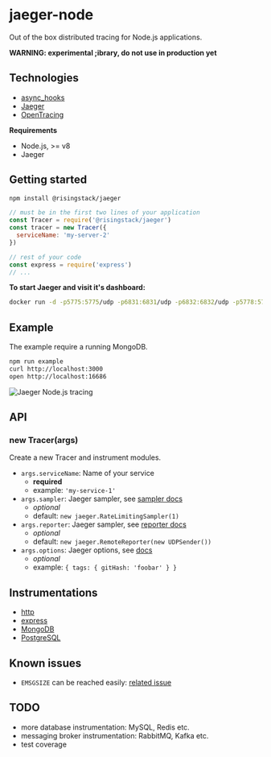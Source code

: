 # jaeger-node

Out of the box distributed tracing for Node.js applications.

**WARNING: experimental ;ibrary, do not use in production yet**

## Technologies

- [async_hooks](https://github.com/nodejs/node/blob/master/doc/api/async_hooks.md)
- [Jaeger](https://uber.github.io/jaeger/)
- [OpenTracing](http://opentracing.io/)

**Requirements**

- Node.js, >= v8
- Jaeger

## Getting started

```sh
npm install @risingstack/jaeger
```

```js
// must be in the first two lines of your application
const Tracer = require('@risingstack/jaeger')
const tracer = new Tracer({
  serviceName: 'my-server-2'
})

// rest of your code
const express = require('express')
// ...
```

**To start Jaeger and visit it's dashboard:**

```sh
docker run -d -p5775:5775/udp -p6831:6831/udp -p6832:6832/udp -p5778:5778 -p16686:16686 -p14268:14268 jaegertracing/all-in-one:latest && open http://localhost:16686
```

## Example

The example require a running MongoDB.  

```sh
npm run example
curl http://localhost:3000
open http://localhost:16686
```

![Jaeger Node.js tracing](https://user-images.githubusercontent.com/1764512/26843812-c3198758-4af1-11e7-8aa3-1da55d9e58b6.png)

## API

### new Tracer(args)

Create a new Tracer and instrument modules.

- `args.serviceName`: Name of your service
  - **required**
  - example: `'my-service-1'`
- `args.sampler`: Jaeger sampler, see [sampler docs](https://github.com/uber/jaeger-client-node/tree/master/src/samplers)
  - *optional*
  - default: `new jaeger.RateLimitingSampler(1)`
- `args.reporter`: Jaeger sampler, see [reporter docs](https://github.com/uber/jaeger-client-node/tree/master/src/reporters)
  - *optional*
  - default: `new jaeger.RemoteReporter(new UDPSender())`
- `args.options`: Jaeger options, see [docs](https://github.com/uber/jaeger-client-node#initialization)
  - *optional*
  - example: `{ tags: { gitHash: 'foobar' } }`


## Instrumentations

- [http](https://nodejs.org/api/http.html)
- [express](https://expressjs.com/)
- [MongoDB](https://www.npmjs.com/package/mongodb-core)
- [PostgreSQL](https://www.npmjs.com/package/pg)

## Known issues

- `EMSGSIZE` can be reached easily: [related issue](https://github.com/uber/jaeger-client-node/issues/124)

## TODO

- more database instrumentation: MySQL, Redis etc.
- messaging broker instrumentation: RabbitMQ, Kafka etc.
- test coverage
